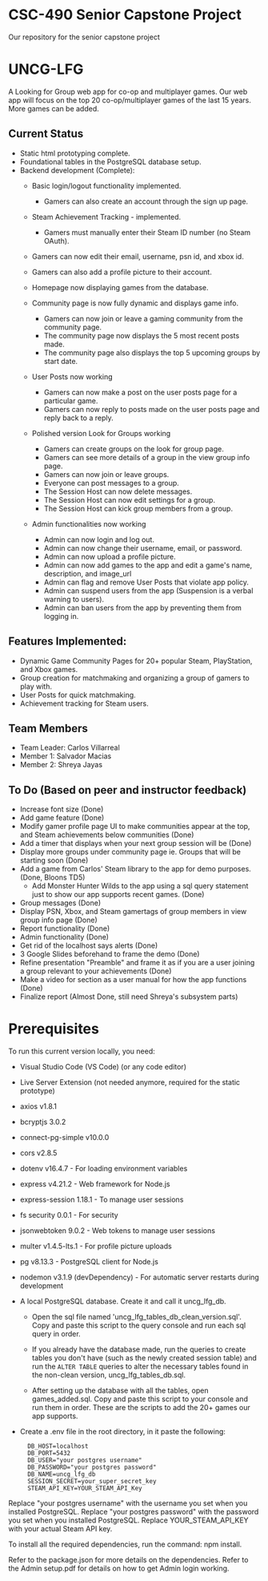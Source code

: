 # CSC-490 Senior Capstone Project
Our repository for the senior capstone project

# UNCG-LFG
A Looking for Group web app for co-op and multiplayer games. Our web app will focus on the top 20 co-op/multiplayer games of the last 15 years. More games can be added.

## Current Status
- Static html prototyping complete.
- Foundational tables in the PostgreSQL database setup.
- Backend development (Complete):
  - Basic login/logout functionality implemented.
    - Gamers can also create an account through the sign up page.
  - Steam Achievement Tracking - implemented.
    - Gamers must manually enter their Steam ID number (no Steam OAuth).
  - Gamers can now edit their email, username, psn id, and xbox id.
  - Gamers can also add a profile picture to their account. 
  - Homepage now displaying games from the database.
  - Community page is now fully dynamic and displays game info.
    - Gamers can now join or leave a gaming community from the community page.
    - The community page now displays the 5 most recent posts made.
    - The community page also displays the top 5 upcoming groups by start date.
  - User Posts now working
    - Gamers can now make a post on the user posts page for a particular game.
    - Gamers can now reply to posts made on the user posts page and reply back to a reply.
  - Polished version Look for Groups working
    - Gamers can create groups on the look for group page.
    - Gamers can see more details of a group in the view group info page.
    - Gamers can now join or leave groups.
    - Everyone can post messages to a group.
    - The Session Host can now delete messages.
    - The Session Host can now edit settings for a group.
    - The Session Host can kick group members from a group.

  - Admin functionalities now working
    - Admin can now login and log out.
    - Admin can now change their username, email, or password.
    - Admin can now upload a profile picture. 
    - Admin can now add games to the app and edit a game's name, description, and image_url
    - Admin can flag and remove User Posts that violate app policy. 
    - Admin can suspend users from the app (Suspension is a verbal warning to users).
    - Admin can ban users from the app by preventing them from logging in.

## Features Implemented:
- Dynamic Game Community Pages for 20+ popular Steam, PlayStation, and Xbox games.
- Group creation for matchmaking and organizing a group of gamers to play with.
- User Posts for quick matchmaking.
- Achievement tracking for Steam users.

## Team Members
- Team Leader: Carlos Villarreal
- Member 1: Salvador Macias
- Member 2: Shreya Jayas

## To Do (Based on peer and instructor feedback)
- Increase font size (Done)
- Add game feature (Done)
- Modify gamer profile page UI to make communities appear at the top, and Steam achievements below communities (Done)
- Add a timer that displays when your next group session will be (Done)
- Display more groups under community page ie. Groups that will be starting soon (Done)
- Add a game from Carlos' Steam library to the app for demo purposes. (Done, Bloons TD5)
  - Add Monster Hunter Wilds to the app using a sql query statement just to show our app supports recent games. (Done)
- Group messages (Done)
- Display PSN, Xbox, and Steam gamertags of group members in view group info page (Done)
- Report functionality (Done)
- Admin functionality (Done)
- Get rid of the localhost says alerts (Done)
- 3 Google Slides beforehand to frame the demo (Done)
- Refine presentation "Preamble" and frame it as if you are a user joining a group relevant to your achievements (Done)
- Make a video for section as a user manual for how the app functions (Done)
- Finalize report (Almost Done, still need Shreya's subsystem parts)

# Prerequisites
To run this current version locally, you need:

 - Visual Studio Code (VS Code) (or any code editor)
 - Live Server Extension (not needed anymore, required for the static prototype)
 - axios v1.8.1
 - bcryptjs 3.0.2
 - connect-pg-simple v10.0.0
 - cors v2.8.5
 - dotenv v16.4.7 - For loading environment variables
 - express v4.21.2 - Web framework for Node.js
 - express-session 1.18.1 - To manage user sessions
 - fs security 0.0.1 - For security
 - jsonwebtoken 9.0.2 - Web tokens to manage user sessions
 - multer v1.4.5-lts.1 - For profile picture uploads
 - pg v8.13.3 - PostgreSQL client for Node.js
 - nodemon v3.1.9 (devDependency) - For automatic server restarts during development
 - A local PostgreSQL database. Create it and call it uncg_lfg_db.
    - Open the sql file named 'uncg_lfg_tables_db_clean_version.sql'. Copy and paste this script to the query console and run each sql query in order.
    
    - If you already have the database made, run the queries to create tables you don't have (such as the newly created session table) and run the `ALTER TABLE` queries to alter the necessary tables found in the non-clean version,
    uncg_lfg_tables_db.sql. 

    - After setting up the database with all the tables, open games_added.sql. Copy and paste this script to your
    console and run them in order. These are the scripts to add the 20+ games our app supports.

- Create a .env file in the root directory, in it paste the following: 

        DB_HOST=localhost
        DB_PORT=5432 
        DB_USER="your postgres username" 
        DB_PASSWORD="your postgres password" 
        DB_NAME=uncg_lfg_db 
        SESSION_SECRET=your_super_secret_key
        STEAM_API_KEY=YOUR_STEAM_API_Key

Replace "your postgres username" with the username you set when you installed PostgreSQL.
Replace "your postgres password" with the password you set when you installed PostgreSQL.
Replace YOUR_STEAM_API_KEY with your actual Steam API key.

To install all the required dependencies, run the command: npm install.

Refer to the package.json for more details on the dependencies.
Refer to the Admin setup.pdf for details on how to get Admin login working.
